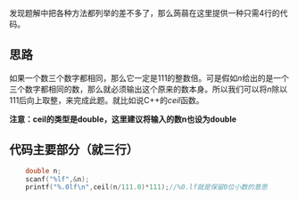 发现题解中把各种方法都列举的差不多了，那么蒟蒻在这里提供一种只需$4$行的代码。

## 思路

如果一个数三个数字都相同，那么它一定是$111$的整数倍。可是假如$n$给出的是一个三个数字都相同的数，那么就必须输出这个原来的数本身。所以我们可以将$n$除以$111$后向上取整，来完成此题。就比如说C++的$ceil$函数。

**注意：ceil的类型是double，这里建议将输入的数n也设为double**

## 代码主要部分（就三行）
```cpp
	double n;
	scanf("%lf",&n);
	printf("%.0lf\n",ceil(n/111.0)*111);//%0.lf就是保留0位小数的意思

```

